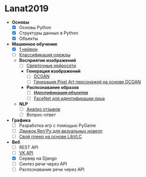 # Lanat2019

- **Основы**
  - [X] Основы Python
  - [X] Структуры данных в Python
  - [X] Объекты
- **Машинное обучение**
  - [X] [1 нейрон](https://colab.research.google.com/github/LotusBro98/Lanat2019/blob/master/Machine_Learning_1.ipynb)
  - [ ] [Классификация одежды](https://colab.research.google.com/github/tensorflow/docs/blob/master/site/ru/tutorials/keras/basic_classification.ipynb)
  - **Восприятие изображений**
    - [ ] [Сверточные нейросети](https://colab.research.google.com/github/LotusBro98/Lanat2019/blob/master/Machine_Learning_2.ipynb)
    - **Генерация изображений**
      - [ ] [DCGAN](https://colab.research.google.com/github/tensorflow/docs/blob/master/site/en/r2/tutorials/generative/dcgan.ipynb)
      - [ ] [Генерация Pixel Art персонажей на основе DCGAN](https://colab.research.google.com/github/LotusBro98/Lanat2019/blob/master/Machine_Learning_4.ipynb)
    - **Распознавание образов**
      - [ ] ~~[Идентификация объектов](https://colab.research.google.com/github/LotusBro98/Lanat2019/blob/master/Machine_Learning_3.ipynb)~~
      - [ ] [FaceNet для идентификации лица](https://github.com/davidsandberg/facenet)
  - **NLP**
    - [ ] [Анализ отзывов](https://colab.research.google.com/github/tensorflow/docs/blob/master/site/ru/tutorials/keras/basic_text_classification.ipynb?hl=ru)
    - [ ] Вопрос-ответ
- **Графика**
  - [ ] Разработка игр с помощью PyGame
  - [ ] [Движок Ren'Py для визуальных новелл](https://www.renpy.org/doc/html/quickstart.html)
  - [ ] [Свой плеер на основе LibVLC](https://git.videolan.org/?p=vlc/bindings/python.git;a=blob_plain;f=examples/wxvlc.py;hb=HEAD) 
- **Веб**
  - [ ] REST API
  - [ ] [VK API](https://vk.readthedocs.io/en/latest/)
  - [X] Сервер на Django
  - [ ] Синтез речи через API
  - [ ] Распознавание речи через API
